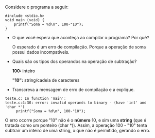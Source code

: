 Considere o programa a seguir:

````
#include <stdio.h>
void main (void) {
    printf("Soma = %d\n", 100-"10");
}
````
- O que você espera que aconteça ao compilar o programa? Por quê?

  O esperado é um erro de compilação. Porque a operação de soma possui dados incompatíveis.

- Quais são os tipos dos operandos na operação de subtração?

  **100:** inteiro

  **"10":** string/cadeia de caracteres
  
- Transcreva a mensagem de erro de compilação e a explique.

````
teste.c: In function 'main':
teste.c:4:30: error: invalid operands to binary - (have 'int' and 'char *')
     printf("Soma = %d\n", 100-"10");
````

O erro ocorre porque "10" não é o **número** 10, e sim uma **string** (que é tratada como um ponteiro (char *)).
Assim, a operação 100 - "10" tenta subtrair um inteiro de uma string, o que não é permitido, gerando o erro.

